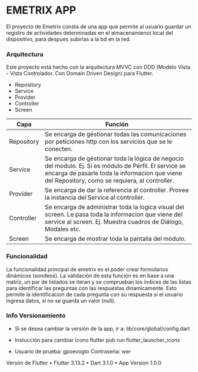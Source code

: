 # EMETRIX APP
El proyecto de Emetrix consta de una app que permite al usuario guardar un registro de actividades determinadas en el almacenamienot local del dispositivo, para despues 
subirlas a la bd en la red. 

### Arquitectura

Este proyecto está hecho con la arquitectura MVVC con DDD (Modelo Vista - Vista Controlador. Con Domain Driven Design) para Flutter.

- Repository
- Service
- Provider
- Controller
- Screen

| Capa | Función |
| ------ | ------ |
| Repository | Se encarga de géstionar todas las comunicaciones por peticiones http con los servicios que se le conecten. |
| Service | Se encarga de géstionar toda la lógica de negocio del modulo. Ej. Si es módulo de Pérfil. El service se encarga de pasarle toda la informacion que viene del Repository, como se requiera, al controller.
| Provider | Se encarga de dar la referencia al controller. Provee la instancia del Service al controller.|
| Controller | Se encarga de administrar toda la logica visual del screen. Le pasa toda la informacion que viene del service al screen. Ej. Muestra cuadros de Diálogo, Modales etc. |
| Screen | Se encarga de mostrar toda la pantalla del módulo.  |

### Funcionalidad

La funcionalidad principal de emetrix es el poder crear formularios dinámicos (sondeos). La validación de esta función es en base a una matríz, un par de listados se iteran y se comprueban los indices de las listas para identificar las preguntas con las respuestas dinamicamente. Esto permite la identificacion de cada pregunta con su respuesta si el usuario ingresa datos, si no se guarda un valor (null). 


### Info Versionamiento

- Si se desea cambiar la versión de la app, ir a:
lib/core/global/config.dart

- Instucción para cambiar ícono
flutter pub run flutter_launcher_icons

- Usuario de prueba: gpoevogto
Contraseña: wer


 Versón de Flutter
• Flutter 3.13.2 
• Dart 3.1.0 
• App Version 1.0.0